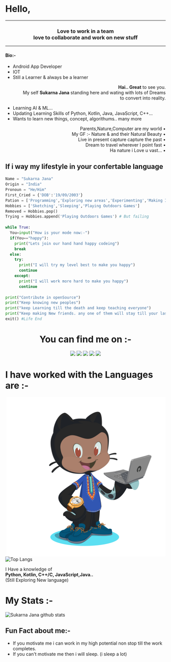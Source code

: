 # Hello, 

<hr><h3 align="center">Love to work in a team<br>love to collaborate and work on new stuff</h3><hr>

#### Bio:-
* Android App Developer
* IOT
* Still a Learner & always be a learner

<p align="right">
  <b>Hai.. Great</b> to see you.<br>My self <b>Sukarna Jana</b> standing here and wating with lots of Dreams<br>to convert into reality.
</p>

* Learning AI & ML...
* Updating Learning Skills of Python, Kotlin, Java, JavaScript, C++...
* Wants to learn new things, concept, algorithums.. many more

<p align="right">
  Parents,Nature,Computer are my world &#8226;<br>
  My GF :- Nature & and their Natural Beauty &#8226;<br>
  Live in present capture capture the past &#8226;<br>
  Dream to travel wherever I point fast &#8226;<br>
  Ha nature i Love u vast... &#8226;
</p>

## If i way my lifestyle in your confertable language
```python
Name = "Sukarna Jana"
Origin = "India"
Pronoun = "He/Him"
First_Cried = {'DOB':'19/09/2003'}
Pation = ['Programming','Exploring new areas','Experimenting','Making IOT Projects']
Hobbies = ['Sketching','Sleeping','Playing Outdoors Games']
Removed = Hobbies.pop()
Trying = Hobbies.append('Playing Outdoors Games') # But failing

while True:
  You=input("How is your mode now:-")
  if(You=="happy"):
    print("Lets join our hand hand happy codeing")
    break
  else:
    try:
      print("I will try my level best to make you happy")
      continue
    except:
      print("I will work more hard to make you happy")
      continue

print("Contribute in openSource")
print("Keep knowing new peoples")
print("keep Learning till the death and keep teaching everyone")
print("Keep making New friends. any one of them will stay till your last breath")
exit() #Life End
```

<h1 align="center">You can find me on :-</h1>
<p align="center">
  <a href="https://twitter.com/JanaSukarna">
    <img src="https://img.shields.io/badge/Twitter-%231DA1F2.svg?&style=plastic&logo=twitter&logoColor=white" height=20></a>
  <a href="https://www.instagram.com/sukarnascience/">
    <img src="https://img.shields.io/badge/Instagram-%23E4405F.svg?&style=plastic&logo=instagram&logoColor=white" height=20></a>
  <a href="https://www.facebook.com/sukarna.jana.9">
    <img src="https://img.shields.io/badge/Facebook-%234267B2.svg?&style=plastic&logo=facebook&logoColor=white" height=20></a>
  <a href="https://dev.to/sukarnascience">
    <img src="https://img.shields.io/badge/DEV.TO-%230A0A0A.svg?&style=plastic&logo=dev-dot-to&logoColor=white" height=20></a>
  <a href="https://stackoverflow.com/users/13509333/sukarna-jana">
    <img src="https://img.shields.io/badge/Stack Overflow-%23F48024.svg?&style=plastic&logo=stackoverflow&logoColor=white" height=20></a>
</p>

<h1 align="left">I have worked with the Languages are :-</h1>
<img align="right" src="Octocat.png" alt="My Octocat" width="500" height="500">
<p align="left">
  <img src="https://github-readme-stats.vercel.app/api/top-langs/?username=Sukarnascience&langs_count=8&bg_color=30,e96443,904e95&title_color=fff&text_color=000" alt="Top Langs">
</p>  
<p align="left">
  I Have a knowledge of <br><b>Python, Kotlin, C++/C, JavaScript,Java..</b><br>(Still Exploring New language)
</p>

<h1 align="left">My Stats :-</h1>
<p align="left">
<img src="https://github-readme-stats.vercel.app/api?username=Sukarnascience&show_icons=true&bg_color=30,e96443,904e95&title_color=fff&text_color=000" alt="Sukarna Jana github stats">
</p>

## Fun Fact about me:- ##
* If you motivate me i can work in my high potential non stop till the work completes.
* If you can't motivate me then i will sleep. (i sleep a lot)
